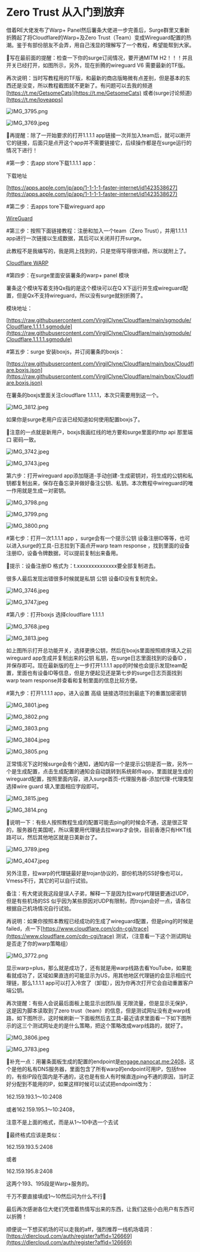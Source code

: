# Zero Trust 从入门到放弃

借着RE大佬发布了Warp+ Panel然后薯条大佬进一步完善后，Surge群里又重新折腾起了将Cloudflare的Warp+及Zero Trust（Team）变成Wireguard配置的热潮。鉴于有部份朋友不会弄，用自己浅显的理解写了一个教程，希望能帮到大家。

🔔写在最前面的提醒：检查一下你的surge订阅情况，要开通MITM H2！！！并且开关已经打开，如图所示，另外，现在折腾的wireguard V6 需要最新的TF版。

再次说明：当时写教程用的TF版，和最新的商店版略微有点差别，但是基本的东西还是没变，所以教程截图就不更新了。有问题可以去我的频道[https://t.me/GetsomeCats](https://t.me/GetsomeCats)
或者(surge讨论频道)[https://t.me/loveapps]

![IMG_3795.png](https://res.craft.do/user/full/3d8a8c5e-ccfa-1873-1c87-72e71ce00df1/81FBC7BE-52C3-4524-A26C-EEB8BA0D7A76_2/e78bDhSQGyxkSEJCfyTuxA7Hh1w6w0sIzJB32u0bEd0z/IMG_3795.png)

![IMG_3769.jpeg](https://res.craft.do/user/full/3d8a8c5e-ccfa-1873-1c87-72e71ce00df1/035CD551-6581-4684-83CF-A83FCF346905_2/eacavfSSMITcRFivBcZnPxqviqv5wSUwYo9iPSUBGxgz/IMG_3769.jpeg)

🔔再提醒：除了一开始要求的打开1.1.1.1 app链接一次并加入team后，就可以断开它的链接，后面只是点开这个app并不需要链接它，后续操作都是在surge运行的情况下进行！

#第一步：去app store下载1.1.1.1 app：

下载地址

[https://apps.apple.com/jp/app/1-1-1-1-faster-internet/id1423538627](https://apps.apple.com/jp/app/1-1-1-1-faster-internet/id1423538627)

#第二步：去apps tore下载wireguard app

[‎WireGuard](https://apps.apple.com/jp/app/wireguard/id1441195209)

#第三步：按照下面链接教程：注册和加入一个team（Zero Trust），并用1.1.1.1 app进行一次链接以生成数据，其后可以关闭并打开surge。

此教程不是我编写的，我是网上找到的，只是觉得写得很详细，所以就附上了。

[Cloudflare WARP](https://www.morax-xyc.com/post/839e7851/)

#第四步：在surge里面安装薯条的warp+ panel 模块

薯条这个模块写着支持Qx指的是这个模块可以在Q X下运行并生成wireguard配置，但是Qx不支持wireguard，所以没有surge就别折腾了。

模块地址：

[https://raw.githubusercontent.com/VirgilClyne/Cloudflare/main/sgmodule/Cloudflare.1.1.1.1.sgmodule](https://raw.githubusercontent.com/VirgilClyne/Cloudflare/main/sgmodule/Cloudflare.1.1.1.1.sgmodule)

#第五步：surge 安装boxjs，并订阅薯条的boxjs：

[https://raw.githubusercontent.com/VirgilClyne/Cloudflare/main/box/Cloudflare.boxjs.json](https://raw.githubusercontent.com/VirgilClyne/Cloudflare/main/box/Cloudflare.boxjs.json)

在薯条的boxjs里面关注cloudflare 1.1.1.1，本次只需要用到这一个。

![IMG_3812.jpeg](https://res.craft.do/user/full/3d8a8c5e-ccfa-1873-1c87-72e71ce00df1/039AD17B-5D8A-43C0-B05A-0655AFA8D4D9_2/pUV17wcjAHQIxc5I2JH4lKQTZLhcY4WMI5yPtCnUAjIz/IMG_3812.jpeg)

如果你是surge老用户应该已经知道如何使用配置boxjs了。

🔔注意的一点就是新用户，boxjs我画红线的地方要和surge里面的http api 那里端口 密码一致。

![IMG_3742.jpeg](https://res.craft.do/user/full/3d8a8c5e-ccfa-1873-1c87-72e71ce00df1/19C1A227-5AA4-49E4-9857-7243EB5C704A_2/bNmHN7ZmRYd9j7EKSYYX22yZUMxMmKjuWBsfgdpYys4z/IMG_3742.jpeg)

![IMG_3743.jpeg](https://res.craft.do/user/full/3d8a8c5e-ccfa-1873-1c87-72e71ce00df1/31F3735C-647E-47C9-B24C-D7800C44D33A_2/uj3Ah8PFAgj20PFxxEm5wciZ5lFzf7lQ2zfaa6VCJxgz/IMG_3743.jpeg)

第六步：打开wireguard app添加隧道-手动创建-生成密钥对，将生成的公钥和私钥都复制出来，保存在备忘录并做好备注公钥、私钥。本次教程中wireguard的唯一作用就是生成一对密钥。

![IMG_3798.png](https://res.craft.do/user/full/3d8a8c5e-ccfa-1873-1c87-72e71ce00df1/1FFCFA44-10EA-443F-BB36-3CB74B63D91D_2/GfxItVOHbWKExZT43e3EyqqXWW86MJ0GEwm2IZHHuJYz/IMG_3798.png)

![IMG_3799.png](https://res.craft.do/user/full/3d8a8c5e-ccfa-1873-1c87-72e71ce00df1/A307E2E3-7A84-4231-A186-814B823A084E_2/gxn4Hxs6yFDN3WnxByIDvtSUqWNfWUkrzJxsdif1GEcz/IMG_3799.png)

![IMG_3800.png](https://res.craft.do/user/full/3d8a8c5e-ccfa-1873-1c87-72e71ce00df1/4BECFA52-0E0E-4485-B211-975ACB3639EF_2/xNZqVcxFkHRYGUYrT1jxwVy0tbniVXLclHkGTy9yTd8z/IMG_3800.png)

#第七步：打开一次1.1.1.1 app ，surge会有一个提示公钥 设备注册ID等等，也可以进入surge的工具-日志拉到下面点开warp team response ，找到里面的设备注册ID，设备令牌数据，可以提前复制出来备用。

🔔提示：设备注册ID 格式为：t.xxxxxxxxxxxxxx要全部复制进去。

很多人最后发现出错很多时候就是私钥 公钥 设备ID没有复制完全。

![IMG_3746.jpeg](https://res.craft.do/user/full/3d8a8c5e-ccfa-1873-1c87-72e71ce00df1/84AA217B-34C3-4CAC-A1A5-C00AA4713AFA_2/tpxkwlY2y9dwLXcFuWjbxyUNZu2n7jxLNdUvEWBjHDAz/IMG_3746.jpeg)

![IMG_3747.jpeg](https://res.craft.do/user/full/3d8a8c5e-ccfa-1873-1c87-72e71ce00df1/0016E6BC-C8D8-40C4-9453-D05B9C871C32_2/O3sFpC9xVxpGtDJa4MTqtwlLmFEDmvDzXqPWHA7EQE0z/IMG_3747.jpeg)

#第八步：打开boxjs 选择cloudflare 1.1.1.1

![IMG_3768.jpeg](https://res.craft.do/user/full/3d8a8c5e-ccfa-1873-1c87-72e71ce00df1/66CBC541-4E6A-4782-9C88-756B84465901_2/pz1yMCjM24qqX93ZQ3cntK9VOrkdJ3maS2Xq5fUZjucz/IMG_3768.jpeg)

![IMG_3813.jpeg](https://res.craft.do/user/full/3d8a8c5e-ccfa-1873-1c87-72e71ce00df1/EED32D84-9DCF-47AF-95CD-06A7404AB437_2/k1FPTBgJdPGIMa54ESfF2yEduHxXbAyXVoz8RwlcVpwz/IMG_3813.jpeg)

如上图所示打开总功能开关，选择更换公钥，然后在boxjs里面按照顺序填入之前wireguard app生成并复制出来的公钥 私钥，在surge日志里面找到的设备ID ，并保存即可。现在最新版的在上一步打开1.1.1.1 app的时候也会提示发现team配置，里面也有设备ID等信息，但是方便起见还是第七步的surge日志页面找到warp team response并查看和复制里面的信息比较方便。

#第九步：打开1.1.1.1 app，进入设置 高级 链接选项拉到最底下的重置加密密钥

![IMG_3801.jpeg](https://res.craft.do/user/full/3d8a8c5e-ccfa-1873-1c87-72e71ce00df1/7D3698CD-E192-45AB-9AC5-9C5470F9102B_2/90JCXHOyBrrKyLA7CnIip6wg8eymBqs1Mxac0OfnDDEz/IMG_3801.jpeg)

![IMG_3802.png](https://res.craft.do/user/full/3d8a8c5e-ccfa-1873-1c87-72e71ce00df1/5FD38D14-9BF1-447B-9DBD-C7C15B502E81_2/4mi4lFwhiC98dHh7krgxt2Ru65eTLyH0BH0ecacT9YQz/IMG_3802.png)

![IMG_3803.png](https://res.craft.do/user/full/3d8a8c5e-ccfa-1873-1c87-72e71ce00df1/5721DD4D-90D7-4E98-93B5-41E442C002EE_2/ZiB9pqXo5UBMxLaquRITs7mA1X7Ekr6KOetO318vj8Mz/IMG_3803.png)

![IMG_3804.jpeg](https://res.craft.do/user/full/3d8a8c5e-ccfa-1873-1c87-72e71ce00df1/B88B78CC-7D2B-4F5D-80A3-33C6B2FC4DD1_2/ie12RobNRtsRUUnYeTgkzpYCLlGXoNYaSa5w5vwuxN4z/IMG_3804.jpeg)

![IMG_3805.png](https://res.craft.do/user/full/3d8a8c5e-ccfa-1873-1c87-72e71ce00df1/25749ED8-A378-4E1B-9E02-872F7549531A_2/mMPJxSZsvxdaI3USijsVO8xdsOnbSTRkKIxrYk8o5agz/IMG_3805.png)

正常情况下这时候surge会有个通知，通知内容一个是提示公钥是否一致，另外一个是生成配置，点击生成配置的通知会自动跳转到系统邮件app，里面就是生成的wireguard配置，按照里面内容，进入surge首页-代理服务器-添加代理-代理类型选择wire guard 填入里面相应字段即可。

![IMG_3815.jpeg](https://res.craft.do/user/full/3d8a8c5e-ccfa-1873-1c87-72e71ce00df1/5E15FA79-897A-41A6-B15B-58C4474082A8_2/tixpMFBxxrLeZugn5BBPkT5Zy8q5CVsg8umatpaixTUz/IMG_3815.jpeg)

![IMG_3814.png](https://res.craft.do/user/full/3d8a8c5e-ccfa-1873-1c87-72e71ce00df1/C9A46998-CC62-4139-B72C-42FD542B9F69_2/s5MB3ylF93b98cVqFiQ2v0mr8G4D679DNKLnRYzlpxwz/IMG_3814.png)

🔔说明一下：有些人按照教程生成的配置可能去ping的时候会不通，这是很正常的，服务器在美国呢，所以需要用代理链去拉warp才会快，目前香港只有HKT线路可以，然后其他地区就是日美新台了。

![IMG_3789.jpeg](https://res.craft.do/user/full/3d8a8c5e-ccfa-1873-1c87-72e71ce00df1/3B5B6405-3B14-4A86-A3F9-5EC05F5736C5_2/7QN83gc0VNzAlpw1W8AtmGx5iDQYfr4WAdON5Y06KMQz/IMG_3789.jpeg)

![IMG_4047.jpeg](https://res.craft.do/user/full/3d8a8c5e-ccfa-1873-1c87-72e71ce00df1/12C47C1B-7095-4D97-A313-C4450049DCCD_2/zGcyvnsWkxTEBwiftzPKyUGIMWqYpdPwZNrT7xXN0E0z/IMG_4047.jpeg)

另外注意，拉warp的代理链最好是trojan协议的，部份机场的SS好像也可以，Vmess不行，其它的可以自行试验。

备注：有大佬说我这段是误人子弟，解释一下是因为拉warp代理链要通过UDP，但是有些机场的SS 似乎因为某些原因对UDP有限制，而trojan会好一点，请各位根据自己机场情况自行试验。

再说明：如果你按照本教程已经成功的生成了wireguard配置，但是ping的时候是failed，点一下[https://www.cloudflare.com/cdn-cgi/trace](https://www.cloudflare.com/cdn-cgi/trace) 测试，（注意看一下这个测试网址是否走了你的warp策略组）

![IMG_3772.png](https://res.craft.do/user/full/3d8a8c5e-ccfa-1873-1c87-72e71ce00df1/357FB9B2-BAE7-4345-9ABA-F998C9996B1B_2/GRsmyiU8CnMsSqiFEHpMrzsjwCRossl4zUlx8ERTTyAz/IMG_3772.png)

显示warp=plus，那么就是成功了，还有就是用warp线路去看YouTube，如果能看就成功了，区域如果直连的可能显示为US，用其他地区代理链的会显示相应代理链，那么1.1.1.1 app可以打入冷宫了（卸载），因为你再次打开它会自动重置客户端公钥。

再次提醒：有些人会说最后面板上能显示出团队版 无限流量，但是显示无保护，这是因为脚本读取到了zero trust（team）的信息，但是测试网址没有走warp线路，如下图所示，这时候刷新一下面板然后去工具-最近请求里面看一下如下图所示的这三个测试网址走的是什么策略，把这个策略改成warp线路的，就好了。

![IMG_3806.jpeg](https://res.craft.do/user/full/3d8a8c5e-ccfa-1873-1c87-72e71ce00df1/8F901CEE-C93E-4433-A50E-70839C4DB9DA_2/JgzoNnR2m051PHN83z5LQGKxLBYwW3voS28zkVT5KZsz/IMG_3806.jpeg)

![IMG_3783.jpeg](https://res.craft.do/user/full/3d8a8c5e-ccfa-1873-1c87-72e71ce00df1/A8BD134F-8802-4804-A991-6B499652D131_2/49VLYavISKlsNhCA8h1IhJCOcBhwvMFSRHdojoNbPBYz/IMG_3783.jpeg)

🔔补充一点：用薯条面板生成的配置的endpoint是[engage.nanocat.me:2408](engage.nanocat.me:2408)，这个是他的私有DNS服务器，里面包含了所有warp的endpoint可用IP，包括free的，有些IP段在国内是不通的，这也是有些人有时候直连ping不通的原因，当时正好分配到不能用的IP，如果这样时候可以试试把endpoint改为：

162.159.193.1～10:2408

或者162.159.195.1～10:2408，

注意不是上面的格式，而是从1～10中选一个去试

🔔最终格式应该是类似：

162.159.193.5:2408

或者

162.159.195.8:2408

这两个193、195段是Warp+服务的。

千万不要直接填成1～10然后问为什么不行🫠

最后再次感谢各位大佬们凭借着热情写出来的东西，让我们这些小白用户有东西可以折腾！

顺便说一下想买机场的可以走我的aff，强烈推荐一线机场墙洞：[https://dlercloud.com/auth/register?affid=126669](https://dlercloud.com/auth/register?affid=126669)

